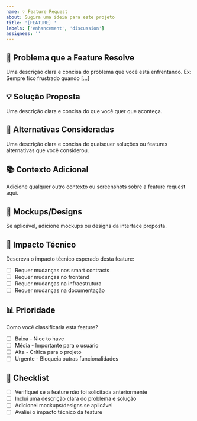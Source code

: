 ```yaml
---
name: 💡 Feature Request
about: Sugira uma ideia para este projeto
title: '[FEATURE] '
labels: ['enhancement', 'discussion']
assignees: ''
---
```


## 🎯 Problema que a Feature Resolve

Uma descrição clara e concisa do problema que você está enfrentando. Ex: Sempre fico frustrado quando [...]

## 💡 Solução Proposta

Uma descrição clara e concisa do que você quer que aconteça.

## 🔄 Alternativas Consideradas

Uma descrição clara e concisa de quaisquer soluções ou features alternativas que você considerou.

## 📚 Contexto Adicional

Adicione qualquer outro contexto ou screenshots sobre a feature request aqui.

## 🎨 Mockups/Designs

Se aplicável, adicione mockups ou designs da interface proposta.

## 🔧 Impacto Técnico

Descreva o impacto técnico esperado desta feature:

- [ ] Requer mudanças nos smart contracts
- [ ] Requer mudanças no frontend
- [ ] Requer mudanças na infraestrutura
- [ ] Requer mudanças na documentação

## 📊 Prioridade

Como você classificaria esta feature?

- [ ] Baixa - Nice to have
- [ ] Média - Importante para o usuário
- [ ] Alta - Crítica para o projeto
- [ ] Urgente - Bloqueia outras funcionalidades

## 📝 Checklist

- [ ] Verifiquei se a feature não foi solicitada anteriormente
- [ ] Incluí uma descrição clara do problema e solução
- [ ] Adicionei mockups/designs se aplicável
- [ ] Avaliei o impacto técnico da feature
